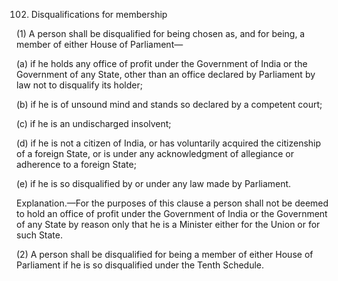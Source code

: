 102. Disqualifications for membership

(1) A person shall be disqualified for being chosen as, and for being, a member of either House of Parliament—

(a)  if he holds any office of profit under the Government of India or the Government of any State, other than an office declared by Parliament by law not to disqualify its holder;

(b) if he is of unsound mind and stands so declared by a competent court;

(c) if he is an undischarged insolvent;

(d) if he is not a citizen of India, or has voluntarily acquired the citizenship of a foreign State, or is under any acknowledgment of allegiance or adherence to a foreign State;

(e) if he is so disqualified by or under any law made by Parliament.

Explanation.—For the purposes of this clause a person shall not be deemed to hold an office of profit under the Government of India or the Government of any State by reason only that he is a Minister either for the Union or for such State.

(2) A person shall be disqualified for being a member of either House of Parliament if he is so disqualified under the Tenth Schedule.

